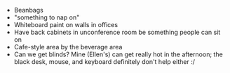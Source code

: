 * Beanbags
* "something to nap on"
* Whiteboard paint on walls in offices
* Have back cabinets in unconference room be something people can sit on
* Cafe-style area by the beverage area
* Can we get blinds? Mine (Ellen's) can get really hot in the afternoon; the black desk, mouse, and keyboard definitely don't help either :/